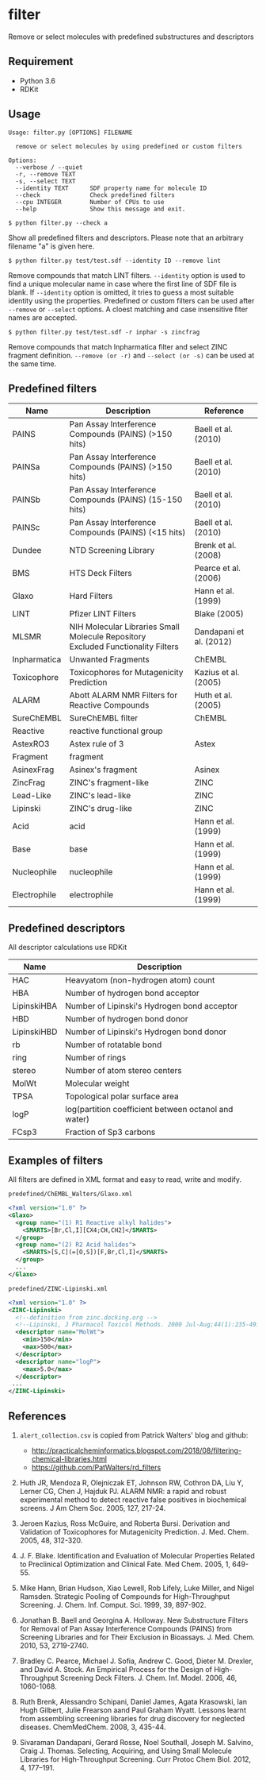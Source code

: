 # filter

Remove or select molecules with predefined substructures and descriptors

## Requirement

* Python 3.6
* RDKit

## Usage

```
Usage: filter.py [OPTIONS] FILENAME

  remove or select molecules by using predefined or custom filters

Options:
  --verbose / --quiet
  -r, --remove TEXT
  -s, --select TEXT
  --identity TEXT      SDF property name for molecule ID
  --check              Check predefined filters
  --cpu INTEGER        Number of CPUs to use
  --help               Show this message and exit.
```

```$ python filter.py --check a```

Show all predefined filters and descriptors. 
Please note that an arbitrary filename "a" is given here.

```$ python filter.py test/test.sdf --identity ID --remove lint```

Remove compounds that match LINT filters. `--identity` option is used to find a
unique molecular name in case where the first line of SDF file is blank.
If `--identity` option is omitted, it tries to guess a most suitable identity using
the properties.
Predefined or custom filters can be used after `--remove` or `--select` options.
A cloest matching and case insensitive fiter names are accepted.

```$ python filter.py test/test.sdf -r inphar -s zincfrag```

Remove compounds that match Inpharmatica filter and select ZINC fragment definition.
`--remove (or -r)` and `--select (or -s)` can be used at the same time.


## Predefined filters

Name | Description | Reference 
---- | ----------- | ---------
PAINS | Pan Assay Interference Compounds (PAINS) (>150 hits)    | Baell et al. (2010)
PAINSa | Pan Assay Interference Compounds (PAINS) (>150 hits)    | Baell et al. (2010)
PAINSb | Pan Assay Interference Compounds (PAINS) (15-150 hits) | Baell et al. (2010) 
PAINSc | Pan Assay Interference Compounds (PAINS) (<15 hits)    | Baell et al. (2010)
Dundee | NTD Screening Library | Brenk et al. (2008)
BMS    | HTS Deck Filters      | Pearce et al. (2006)
Glaxo  | Hard Filters          | Hann et al. (1999)
LINT   | Pfizer LINT Filters | Blake (2005)
MLSMR  | NIH Molecular Libraries Small Molecule Repository <br>Excluded Functionality Filters | Dandapani et al. (2012)
Inpharmatica | Unwanted Fragments | ChEMBL
Toxicophore  | Toxicophores for Mutagenicity Prediction | Kazius et al. (2005)
ALARM | Abott ALARM NMR Filters for Reactive Compounds | Huth et al. (2005)
SureChEMBL | SureChEMBL filter | ChEMBL
Reactive | reactive functional group | 
AstexRO3 | Astex rule of 3 | Astex
Fragment | fragment |
AsinexFrag |  Asinex's fragment | Asinex
ZincFrag  | ZINC's fragment-like | ZINC
Lead-Like | ZINC's lead-like | ZINC
Lipinski  | ZINC's drug-like | ZINC
Acid | acid | Hann et al. (1999)
Base | base | Hann et al. (1999)
Nucleophile | nucleophile | Hann et al. (1999)
Electrophile | electrophile | Hann et al. (1999)


## Predefined descriptors

All descriptor calculations use RDKit

Name | Description
---- | -----------
HAC | Heavyatom (non-hydrogen atom) count  
HBA | Number of hydrogen bond acceptor
LipinskiHBA | Number of Lipinski's Hydrogen bond acceptor
HBD | Number of hydrogen bond donor
LipinskiHBD | Number of Lipinski's Hydrogen bond donor
rb | Number of rotatable bond
ring | Number of rings
stereo | Number of atom stereo centers
MolWt | Molecular weight
TPSA | Topological polar surface area
logP | log(partition coefficient between octanol and water)
FCsp3 | Fraction of Sp3 carbons

## Examples of filters

All filters are defined in XML format and easy to read, write and modify. 

`predefined/ChEMBL_Walters/Glaxo.xml`

```xml
<?xml version="1.0" ?>
<Glaxo>
  <group name="(1) R1 Reactive alkyl halides">
    <SMARTS>[Br,Cl,I][CX4;CH,CH2]</SMARTS>
  </group>
  <group name="(2) R2 Acid halides">
    <SMARTS>[S,C](=[O,S])[F,Br,Cl,I]</SMARTS>
  </group>
  ...
</Glaxo>
```

`predefined/ZINC-Lipinski.xml`

```xml
<?xml version="1.0" ?>
<ZINC-Lipinski>
  <!--definition from zinc.docking.org -->
  <!--Lipinski, J Pharmacol Toxicol Methods. 2000 Jul-Aug;44(1):235-49.-->
  <descriptor name="MolWt">
    <min>150</min>
    <max>500</max>
  </descriptor>
  <descriptor name="logP">
    <max>5.0</max>
  </descriptor>
 ...
</ZINC-Lipinski>
```


## References

1. `alert_collection.csv` is copied from Patrick Walters' blog and github:
    - http://practicalcheminformatics.blogspot.com/2018/08/filtering-chemical-libraries.html
    - https://github.com/PatWalters/rd_filters


1. Huth JR, Mendoza R, Olejniczak ET, Johnson RW, Cothron DA, Liu Y, Lerner CG, Chen J, Hajduk PJ. ALARM NMR: a rapid and robust experimental method to detect reactive false positives in biochemical screens. J Am Chem Soc. 2005, 127, 217-24.

1. Jeroen Kazius, Ross McGuire, and Roberta Bursi. Derivation and Validation of Toxicophores for Mutagenicity Prediction. J. Med. Chem. 2005, 48, 312-320.

1. J. F. Blake. Identification and Evaluation of Molecular Properties Related to Preclinical Optimization and Clinical Fate. Med Chem. 2005, 1, 649-55.

1. Mike Hann, Brian Hudson, Xiao Lewell, Rob Lifely, Luke Miller, and Nigel Ramsden. Strategic Pooling of Compounds for High-Throughput Screening. J. Chem. Inf. Comput. Sci. 1999, 39, 897-902.

1. Jonathan B. Baell and Georgina A. Holloway. New Substructure Filters for Removal of Pan Assay Interference Compounds (PAINS) from Screening Libraries and for Their Exclusion in Bioassays. J. Med. Chem. 2010, 53, 2719-2740.

1. Bradley C. Pearce, Michael J. Sofia, Andrew C. Good, Dieter M. Drexler, and David A. Stock. An Empirical Process for the Design of High-Throughput Screening Deck Filters. J. Chem. Inf. Model. 2006, 46, 1060-1068.

1. Ruth Brenk, Alessandro Schipani, Daniel James, Agata Krasowski, Ian Hugh Gilbert, Julie Frearson aand Paul Graham Wyatt. Lessons learnt from assembling screening libraries for drug discovery for neglected diseases. ChemMedChem. 2008, 3, 435-44.

1. Sivaraman Dandapani, Gerard Rosse, Noel Southall, Joseph M. Salvino, Craig J. Thomas. Selecting, Acquiring, and Using Small Molecule Libraries for High‐Throughput Screening. Curr Protoc Chem Biol. 2012, 4, 177–191.
